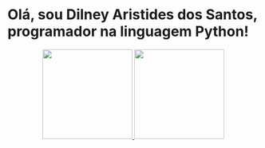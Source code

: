 # Olá, sou Dilney Aristides dos Santos, programador na linguagem Python!
<div align="center">
  <a href="https://github.com/dilneysantos">
  <img height="180em" src="https://github-readme-stats.vercel.app/api?username=dilneysantos&show_icons=true&theme=dracula&include_all_commits=true&count_private=true"/>
  <img height="180em" src="https://github-readme-stats.vercel.app/api/top-langs/?username=dilneysantos&layout=compact&langs_count=7&theme=dracula"/>
</div>
